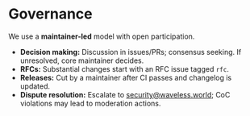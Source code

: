 # Governance

We use a **maintainer-led** model with open participation.

- **Decision making:** Discussion in issues/PRs; consensus seeking. If unresolved, core maintainer decides.
- **RFCs:** Substantial changes start with an RFC issue tagged `rfc`.
- **Releases:** Cut by a maintainer after CI passes and changelog is updated.
- **Dispute resolution:** Escalate to security@waveless.world; CoC violations may lead to moderation actions.

